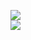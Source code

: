 [![](https://img.shields.io/badge/Made%20With-Github%20Spray-lightgrey.svg?style=for-the-badge&logo=github)](https://github.com/Annihil/github-spray#1245)  
[![](https://i.imgur.com/2DrTn0Z.gif)](https://github.com/Annihil/github-spray)